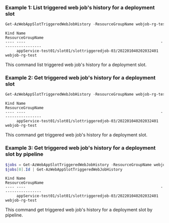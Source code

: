 ### Example 1: List triggered web job's history for a deployment slot
```powershell
Get-AzWebAppSlotTriggeredWebJobHistory -ResourceGroupName webjob-rg-test -AppName appService-test01 -SlotName slot01 -Name slottriggeredjob-03
```
```output
Kind Name                                                            ResourceGroupName
---- ----                                                            -----------------
     appService-test01/slot01/slottriggeredjob-03/202201040202032401 webjob-rg-test
```

This command list triggered web job's history for a deployment slot.

### Example 2: Get triggered web job's history for a deployment slot
```powershell
Get-AzWebAppSlotTriggeredWebJobHistory -ResourceGroupName webjob-rg-test -AppName appService-test01 -SlotName slot01 -Name slottriggeredjob-03 -Id 202201040202032401
```
```output
Kind Name                                                            ResourceGroupName
---- ----                                                            -----------------
     appService-test01/slot01/slottriggeredjob-03/202201040202032401 webjob-rg-test
```

This command get triggered web job's history for a deployment slot.

### Example 3: Get triggered web job's history for a deployment slot by pipeline
```powershell
$jobs = Get-AzWebAppSlotTriggeredWebJobHistory -ResourceGroupName webjob-rg-test -AppName appService-test01 -SlotName slot01 -Name slottriggeredjob-03
$jobs[0].Id | Get-AzWebAppSlotTriggeredWebJobHistory
```
```output
Kind Name                                                            ResourceGroupName
---- ----                                                            -----------------
     appService-test01/slot01/slottriggeredjob-03/202201040202032401 webjob-rg-test
```

This command get triggered web job's history for a deployment slot by pipeline.